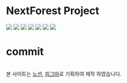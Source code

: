 # NextForest Project
<img src="https://img.shields.io/badge/Vercel-000000?style=flat&logo=vercel&logoColor=white" /> <img src="https://img.shields.io/badge/Nextjs-000000?style=flat&logo=Next.js&logoColor=white" /> <img src="https://img.shields.io/badge/HTML5-E34F26?style=flat&logo=HTML5&logoColor=white" /> <img src="https://img.shields.io/badge/SASS-CC6699?style=flat&logo=sass&logoColor=white" /> <img src="https://img.shields.io/badge/JAVASCRIPT-007396?style=flat&logo=Javascript&logoColor=white" /> <img src="https://img.shields.io/badge/Oracle Cloud-F80000?style=flat&logo=Oracle&logoColor=white" />  <img src="https://img.shields.io/badge/Maria DB-003545?style=flat&logo=MariaDB&logoColor=white" />


# commit 
```

```

본 사이트는 [노션](https://www.notion.so/wh-pf/White-lim-Portfolio-32cc6df132924daa9fc6a84d2c324394?pvs=4), [피그마](https://www.figma.com/file/oRD3RO6wSxDyf6KeLGedNT/White-Forest?type=design&node-id=0%3A1&mode=design&t=zUQrERcn7wXtvjO8-1)로 기획하여 제작 하였습니다.